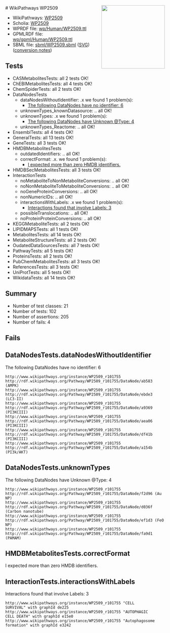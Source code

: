 <img style="float: right; width: 200px" src="../logo.png" />
# WikiPathways WP2509

* WikiPathways: [WP2509](https://identifiers.org/wikipathways:WP2509)
* Scholia: [WP2509](https://scholia.toolforge.org/wikipathways/WP2509)
* WPRDF file: [wp/Human/WP2509.ttl](../wp/Human/WP2509.ttl)
* GPMLRDF file: [wp/gpml/Human/WP2509.ttl](../wp/gpml/Human/WP2509.ttl)
* SBML file: [sbml/WP2509.sbml](../sbml/WP2509.sbml) ([SVG](../sbml/WP2509.svg)) ([conversion notes](../sbml/WP2509.txt))

## Tests
* CASMetabolitesTests: all 2 tests OK!
* ChEBIMetabolitesTests: all 4 tests OK!
* ChemSpiderTests: all 2 tests OK!
* DataNodesTests
    * dataNodesWithoutIdentifier: .x we found 1 problem(s):
        * [The following DataNodes have no identifier: 6](#d2d32fa5)
    * unknownTypes_knownDatasource: .. all OK!
    * unknownTypes: .x we found 1 problem(s):
        * [The following DataNodes have Unknown @Type: 4](#839973e2)
    * unknownTypes_Reactome: .. all OK!
* EnsemblTests: all 4 tests OK!
* GeneralTests: all 13 tests OK!
* GeneTests: all 3 tests OK!
* HMDBMetabolitesTests
    * outdatedIdentifiers: .. all OK!
    * correctFormat: .x. we found 1 problem(s):
        * [I expected more than zero HMDB identifiers.](#ad154c1e)
* HMDBSecMetabolitesTests: all 3 tests OK!
* InteractionTests
    * noMetaboliteToNonMetaboliteConversions: .. all OK!
    * noNonMetaboliteToMetaboliteConversions: .. all OK!
    * noGeneProteinConversions: .. all OK!
    * nonNumericIDs: .. all OK!
    * interactionsWithLabels: .x we found 1 problem(s):
        * [Interactions found that involve Labels: 3](#630d267a)
    * possibleTranslocations: .. all OK!
    * noProteinProteinConversions: .. all OK!
* KEGGMetaboliteTests: all 2 tests OK!
* LIPIDMAPSTests: all 1 tests OK!
* MetabolitesTests: all 14 tests OK!
* MetaboliteStructureTests: all 2 tests OK!
* OudatedDataSourcesTests: all 7 tests OK!
* PathwayTests: all 5 tests OK!
* ProteinsTests: all 2 tests OK!
* PubChemMetabolitesTests: all 3 tests OK!
* ReferencesTests: all 3 tests OK!
* UniProtTests: all 5 tests OK!
* WikidataTests: all 14 tests OK!


## Summary

* Number of test classes: 21
* Number of tests: 102
* Number of assertions: 205
* Number of fails: 4

## Fails

<a name="d2d32fa5" />

## DataNodesTests.dataNodesWithoutIdentifier

The following DataNodes have no identifier: 6
```
http://www.wikipathways.org/instance/WP2509_r101755 http://rdf.wikipathways.org/Pathway/WP2509_r101755/DataNode/ab583 (AMPK)
http://www.wikipathways.org/instance/WP2509_r101755 http://rdf.wikipathways.org/Pathway/WP2509_r101755/DataNode/ebde3 (LC3-II)
http://www.wikipathways.org/instance/WP2509_r101755 http://rdf.wikipathways.org/Pathway/WP2509_r101755/DataNode/a9369 (PI3KCIII)
http://www.wikipathways.org/instance/WP2509_r101755 http://rdf.wikipathways.org/Pathway/WP2509_r101755/DataNode/aea06 (PI3KCIII)
http://www.wikipathways.org/instance/WP2509_r101755 http://rdf.wikipathways.org/Pathway/WP2509_r101755/DataNode/df41b (PI3KCIII)
http://www.wikipathways.org/instance/WP2509_r101755 http://rdf.wikipathways.org/Pathway/WP2509_r101755/DataNode/a154b (PI3k/AKT)
```

<a name="839973e2" />

## DataNodesTests.unknownTypes

The following DataNodes have Unknown @Type: 4
```
http://www.wikipathways.org/instance/WP2509_r101755 http://rdf.wikipathways.org/Pathway/WP2509_r101755/DataNode/f2d96 (Au NP)
http://www.wikipathways.org/instance/WP2509_r101755 http://rdf.wikipathways.org/Pathway/WP2509_r101755/DataNode/d036f (Carbon nanotube)
http://www.wikipathways.org/instance/WP2509_r101755 http://rdf.wikipathways.org/Pathway/WP2509_r101755/DataNode/ef1d3 (FeO NP)
http://www.wikipathways.org/instance/WP2509_r101755 http://rdf.wikipathways.org/Pathway/WP2509_r101755/DataNode/fa9d1 (PAMAM)
```

<a name="ad154c1e" />

## HMDBMetabolitesTests.correctFormat

I expected more than zero HMDB identifiers.
<a name="630d267a" />

## InteractionTests.interactionsWithLabels

Interactions found that involve Labels: 3
```
http://www.wikipathways.org/instance/WP2509_r101755 "CELL
SURVIVAL" with graphId de225
http://www.wikipathways.org/instance/WP2509_r101755 "AUTOPHAGIC
CELL DEATH" with graphId e15e0
http://www.wikipathways.org/instance/WP2509_r101755 "Autophagosome formation" with graphId e3242
```

